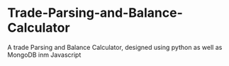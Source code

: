 # Trade-Parsing-and-Balance-Calculator
A trade Parsing and Balance Calculator, designed using python as well as MongoDB inm Javascript
